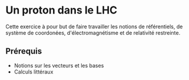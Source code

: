 # Un proton dans le LHC

Cette exercice à pour but de faire travailler les notions de référentiels, de système de coordonées, d'électromagnétisme et de relativité restreinte.

## Prérequis

- Notions sur les vecteurs et les bases
- Calculs littéraux
